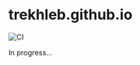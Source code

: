 # trekhleb.github.io

![CI](https://github.com/trekhleb/trekhleb.github.io/workflows/CI/badge.svg)

In progress...
